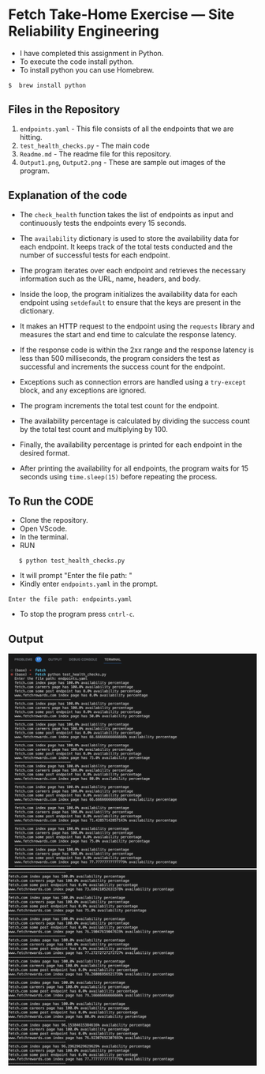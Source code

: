 # Fetch Take-Home Exercise — Site Reliability Engineering

- I have completed this assignment in Python.
- To execute the code install python.
- To install python you can use Homebrew.
  
```
$  brew install python
```

## Files in the Repository

1. `endpoints.yaml` - This file consists of all the endpoints that we are hitting.
2. `test_health_checks.py` - The main code
3. `Readme.md` - The readme file for this repository.
4. `Output1.png`, `Output2.png` - These are sample out images of the program.

## Explanation of the code

- The `check_health` function takes the list of endpoints as input and continuously tests the endpoints every 15 seconds.
  
- The `availability` dictionary is used to store the availability data for each endpoint. It keeps track of the total tests conducted and the number of successful tests for each endpoint.
  
- The program iterates over each endpoint and retrieves the necessary information such as the URL, name, headers, and body.
  
- Inside the loop, the program initializes the availability data for each endpoint using `setdefault` to ensure that the keys are present in the dictionary.
  
- It makes an HTTP request to the endpoint using the `requests` library and measures the start and end time to calculate the response latency.
  
- If the response code is within the 2xx range and the response latency is less than 500 milliseconds, the program considers the test as successful and increments the success count for the endpoint.
  
- Exceptions such as connection errors are handled using a `try-except` block, and any exceptions are ignored.
  
- The program increments the total test count for the endpoint.
  
- The availability percentage is calculated by dividing the success count by the total test count and multiplying by 100.
  
- Finally, the availability percentage is printed for each endpoint in the desired format.
  
- After printing the availability for all endpoints, the program waits for 15 seconds using `time.sleep(15)` before repeating the process.

## To Run the CODE

- Clone the repository.
- Open VScode.
- In the terminal.
- RUN

```
   $ python test_health_checks.py
```

- It will prompt "Enter the file path: "
- Kindly enter `endpoints.yaml` in the prompt.

```
Enter the file path: endpoints.yaml
```

- To stop the program press `cntrl-c`.

## Output

![Output-1](Output1.png)
![Output-2](Output2.png)

